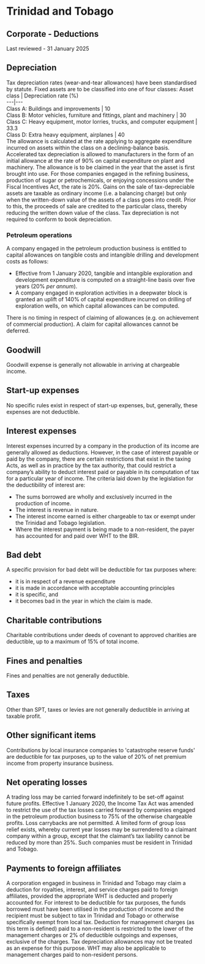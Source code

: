 # Trinidad and Tobago
## Corporate - Deductions
Last reviewed - 31 January 2025
## Depreciation
Tax depreciation rates (wear-and-tear allowances) have been standardised by statute. Fixed assets are to be classified into one of four classes:
Asset class | Depreciation rate (%)  
---|---  
Class A: Buildings and improvements | 10  
Class B: Motor vehicles, furniture and fittings, plant and machinery | 30  
Class C: Heavy equipment, motor lorries, trucks, and computer equipment | 33.3  
Class D: Extra heavy equipment, airplanes | 40  
The allowance is calculated at the rate applying to aggregate expenditure incurred on assets within the class on a declining-balance basis.
Accelerated tax depreciation is allowed to manufacturers in the form of an initial allowance at the rate of 90% on capital expenditure on plant and machinery. The allowance is to be claimed in the year that the asset is first brought into use. For those companies engaged in the refining business, production of sugar or petrochemicals, or enjoying concessions under the Fiscal Incentives Act, the rate is 20%.
Gains on the sale of tax-depreciable assets are taxable as ordinary income (i.e. a balancing charge) but only when the written-down value of the assets of a class goes into credit. Prior to this, the proceeds of sale are credited to the particular class, thereby reducing the written down value of the class. Tax depreciation is not required to conform to book depreciation.
### Petroleum operations
A company engaged in the petroleum production business is entitled to capital allowances on tangible costs and intangible drilling and development costs as follows:
  * Effective from 1 January 2020, tangible and intangible exploration and development expenditure is computed on a straight-line basis over five years (20% _per annum_).
  * A company engaged in exploration activities in a deepwater block is granted an uplift of 140% of capital expenditure incurred on drilling of exploration wells, on which capital allowances can be computed.


There is no timing in respect of claiming of allowances (e.g. on achievement of commercial production). A claim for capital allowances cannot be deferred.
## Goodwill
Goodwill expense is generally not allowable in arriving at chargeable income.
## Start-up expenses
No specific rules exist in respect of start-up expenses, but, generally, these expenses are not deductible.
## Interest expenses
Interest expenses incurred by a company in the production of its income are generally allowed as deductions. However, in the case of interest payable or paid by the company, there are certain restrictions that exist in the taxing Acts, as well as in practice by the tax authority, that could restrict a company’s ability to deduct interest paid or payable in its computation of tax for a particular year of income. The criteria laid down by the legislation for the deductibility of interest are:
  * The sums borrowed are wholly and exclusively incurred in the production of income.
  * The interest is revenue in nature.
  * The interest income earned is either chargeable to tax or exempt under the Trinidad and Tobago legislation.
  * Where the interest payment is being made to a non-resident, the payer has accounted for and paid over WHT to the BIR.


## Bad debt
A specific provision for bad debt will be deductible for tax purposes where:
  * it is in respect of a revenue expenditure
  * it is made in accordance with acceptable accounting principles
  * it is specific, and
  * it becomes bad in the year in which the claim is made.


## Charitable contributions
Charitable contributions under deeds of covenant to approved charities are deductible, up to a maximum of 15% of total income.
## Fines and penalties
Fines and penalties are not generally deductible.
## Taxes
Other than SPT, taxes or levies are not generally deductible in arriving at taxable profit.
## Other significant items
Contributions by local insurance companies to 'catastrophe reserve funds' are deductible for tax purposes, up to the value of 20% of net premium income from property insurance business.
## Net operating losses
A trading loss may be carried forward indefinitely to be set-off against future profits. Effective 1 January 2020, the Income Tax Act was amended to restrict the use of the tax losses carried forward by companies engaged in the petroleum production business to 75% of the otherwise chargeable profits. Loss carrybacks are not permitted.
A limited form of group loss relief exists, whereby current year losses may be surrendered to a claimant company within a group, except that the claimant’s tax liability cannot be reduced by more than 25%. Such companies must be resident in Trinidad and Tobago.
## Payments to foreign affiliates
A corporation engaged in business in Trinidad and Tobago may claim a deduction for royalties, interest, and service charges paid to foreign affiliates, provided the appropriate WHT is deducted and properly accounted for. For interest to be deductible for tax purposes, the funds borrowed must have been utilised in the production of income and the recipient must be subject to tax in Trinidad and Tobago or otherwise specifically exempt from local tax.
Deduction for management charges (as this term is defined) paid to a non-resident is restricted to the lower of the management charges or 2% of deductible outgoings and expenses, exclusive of the charges. Tax depreciation allowances may not be treated as an expense for this purpose. WHT may also be applicable to management charges paid to non-resident persons.
